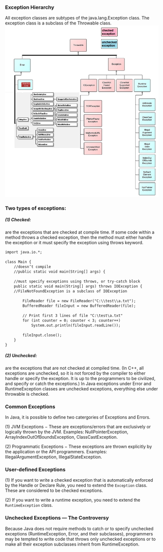 ### Exception Hierarchy
All exception classes are subtypes of the java.lang.Exception class. The exception class is a subclass of the Throwable class.
 ![Hierarchy](../img/java-exception-hierarchy.jpg)

### Two types of exceptions:

##### (1) Checked: 
are the exceptions that are checked at compile time. If some code within a method throws a checked exception, 
then the method must either handle the exception or it must specify the exception using throws keyword.

```
import java.io.*; 
  
class Main { 
    //doesn’t compile
    //public static void main(String[] args) { 
    
    //must specify exceptions using throws, or try-catch block
    public static void main(String[] args) throws IOException { 
    //FileNotFoundException is a subclass of IOException
    
        FileReader file = new FileReader("C:\\test\\a.txt"); 
        BufferedReader fileInput = new BufferedReader(file); 
          
        // Print first 3 lines of file "C:\test\a.txt" 
        for (int counter = 0; counter < 3; counter++)  
            System.out.println(fileInput.readLine()); 
          
        fileInput.close(); 
    } 
} 
```

##### (2) Unchecked: 
are the exceptions that are not checked at compiled time. 
(In C++, all exceptions are unchecked, so it is not forced by the compiler to either handle or specify the exception. 
It is up to the programmers to be civilized, and specify or catch the exceptions.)
In Java exceptions under Error and RuntimeException classes are unchecked exceptions, everything else under throwable is checked.

### Common Exceptions
In Java, it is possible to define two catergories of Exceptions and Errors.

(1) JVM Exceptions − These are exceptions/errors that are exclusively or logically thrown by the JVM. 
Examples: NullPointerException, ArrayIndexOutOfBoundsException, ClassCastException.

(2) Programmatic Exceptions − These exceptions are thrown explicitly by the application or the API programmers. 
Examples: IllegalArgumentException, IllegalStateException.

### User-defined Exceptions

(1) If you want to write a checked exception that is automatically enforced by the Handle or Declare Rule, 
you need to extend the `Exception` class. These are considered to be checked exceptions.

(2) If you want to write a runtime exception, you need to extend the `RuntimeException` class.

### Unchecked Exceptions — The Controversy
Because Java does not require methods to catch or to specify unchecked exceptions (RuntimeException, Error, and their subclasses), 
programmers may be tempted to write code that throws only unchecked exceptions or to make all their exception subclasses inherit from 
RuntimeException.
